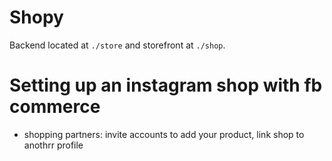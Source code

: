 # Shopy

Backend located at `./store` and storefront at `./shop`.

# Setting up an instagram shop with fb commerce

- shopping partners: invite accounts to add your product, link shop to anothrr profile

